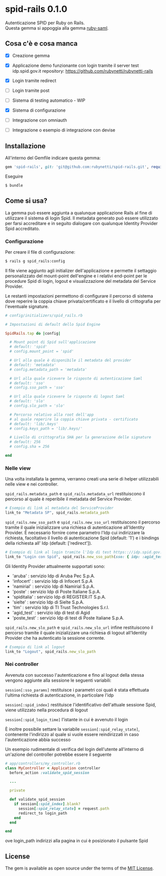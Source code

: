 # spid-rails 0.1.0
Autenticazione SPID per Ruby on Rails.  
Questa gemma si appoggia alla gemma [ruby-saml](https://github.com/onelogin/ruby-saml).

## Cosa c'è e cosa manca
- [x] Creazione gemma
- [x] Applicazione demo funzionante con login tramite il server test idp.spid.gov.it
repository: https://github.com/rubynetti/rubynetti-rails
- [x] Login tramite redirect
- [ ] Login tramite post
- [ ] Sistema di testing automatico - WIP
- [X] Sistema di configurazione
- [ ] Integrazione con omniauth
- [ ] Integrazione o esempio di integrazione con devise


## Installazione
All'interno del Gemfile indicare questa gemma:

```ruby
gem 'spid-rails', git: 'git@github.com:rubynetti/spid-rails.git', require: 'spid_rails'
```

Eseguire

```bash
$ bundle
```


## Come si usa?
La gemma può essere aggiunta a qualunque applicazione Rails al fine di utilizzare il sistema di login Spid.
Il metadata generato può essere utilizzato per farsi accreditare e in seguito dialogare con qualunque Identity Provider Spid accreditato.


### Configurazione

Per creare il file di configurazione:

```bash
$ rails g spid_rails:config
```

Il file viene aggiunto agli initializer dell'applicazione e permette il settaggio personalizzato del mount-point dell'engine e i relativi end-point per le procedure Spid di login, logout e visualizzazione del metadata del Service Provider.

Le restanti impostazioni permettono di configurare il percorso di sistema dove reperire la coppia chiave privata/certificato e il livello di crittografia per l'eventuale signature.

```ruby
# config/initializers/spid_rails.rb

# Impostazioni di default dello Spid Engine

SpidRails.tap do |config|

  # Mount point di Spid sull'applicazione
  # default: 'spid'
  # config.mount_point = 'spid'

  # Url alla quale è disponibile il metadata del provider
  # default: 'metadata'
  # config.metadata_path = 'metadata'

  # Url alla quale ricevere le risposte di autenticazione Saml
  # default: 'sso'
  # config.sso_path = 'sso'

  # Url alla quale ricevere le risposte di logout Saml
  # default: 'slo'
  # config.slo_path = 'slo'

  # Percorso relativo alla root dell'app
  # al quale reperire la coppia chiave privata - certificato
  # default: 'lib/.keys'
  # config.keys_path = 'lib/.keys/'

  # Livello di crittografia SHA per la generazione delle signature
  # default: 256
  # config.sha = 256

end
```


### Nelle view

Una volta installata la gemma, verranno creati una serie di helper utilizzabili nelle view e nei controller.

```spid_rails.metadata_path``` e ```spid_rails.metadata_url``` restituiscono il percorso al quale è reperibile il metadata del Service Provider.
```ruby
# Esempio di link al metadata del ServiceProvider
link_to "Metadata SP", spid_rails.metadata_path
```


```spid_rails.new_sso_path``` e ```spid_rails.new_sso_url``` restituiscono il percorso tramite il quale inizializzare una richiesa di autenticazione all'Identity Provider.
È necessario fornire come parametro l'Idp cui indirizzare la richiesta, facoltativo il livello di autenticazione Spid (default: '1') e i bindings della richiesta all' Idp (default: ['redirect']).
```ruby
# Esempio di link al login tramite l'Idp di test https:://idp.spid.gov.it
link_to "Login con Spid", spid_rails.new_sso_path(sso: { idp: :agid_test, spid_level: 2 })
```

Gli Identity Provider attualmente supportati sono:
- 'aruba'      : servizio Idp di Aruba Pec S.p.A.
- 'infocert'   : servizio Idp di Infocert S.p.A
- 'namirial'   : servizio Idp di Namirial S.p.A.
- 'poste'      : servizio Idp di Poste Italiane S.p.A.
- 'spiditalia' : servizio Idp di REGISTER.IT S.p.A.
- 'sielte'     : servizio Idp di Sielte S.p.A.
- 'tim'        : servizio Idp di TI Trust Technologies S.r.l.
- 'agid_test'  : servizio idp di test di Agid
- 'poste_test' : servizio Idp di test di Poste Italiane S.p.A.


```spid_rails.new_slo_path``` e ```spid_rails.new_slo_url``` infine restituiscono il percorso tramite il quale inizializzare una richiesa di logout all'Identity Provider che ha autenticato la sessione corrente.
```ruby
# Esempio di link al logout
link_to "Logout", spid_rails.new_slo_path
```


### Nei controller

Avvenuta con successo l'autenticazione e fino al logout della stessa vengono aggiunte alla sessione le seguenti variabili:

```session[:sso_params]``` restituisce i parametri coi quali è stata effettuata l'ultima richiesta di autenticazione, in particolare l'idp

```session[:spid_index]```        restituisce l'identificativo dell'attuale sessione Spid, viene utilizzato nella procedura di logout

```session[:spid_login_time]``` l'istante in cui è avvenuto il login

È inoltre possibile settare la variabile ```session[:spid_relay_state]```, contenente l'indirizzo al quale si vuole essere reindirizzati in caso l'autenticazione abbia successo

Un esempio rudimentale di verifica del login dell'utente all'interno di un'azione del controller potrebbe essere il seguente
```ruby
# app/controllers/my_controller.rb
class MyController < Application controller
  before_action :validate_spid_session

  ...

  private

  def validate_spid_session
    if session[:spid_index].blank?
      session[:spid_relay_state] = request.path
      redirect_to login_path
    end
  end

end
```
ove login_path indirizzi alla pagina in cui è posizionato il pulsante Spid


## License
The gem is available as open source under the terms of the [MIT License](http://opensource.org/licenses/MIT).
